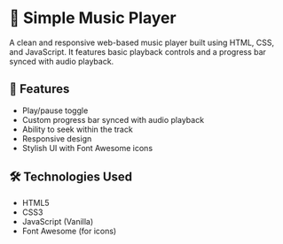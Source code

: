 # 🎵 Simple Music Player

A clean and responsive web-based music player built using HTML, CSS, and JavaScript. It features basic playback controls and a progress bar synced with audio playback.

## 🚀 Features

- Play/pause toggle
- Custom progress bar synced with audio playback
- Ability to seek within the track
- Responsive design
- Stylish UI with Font Awesome icons

## 🛠️ Technologies Used

- HTML5
- CSS3
- JavaScript (Vanilla)
- Font Awesome (for icons)
